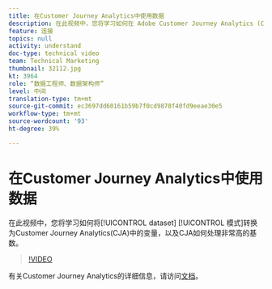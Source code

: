 ```yaml
---
title: 在Customer Journey Analytics中使用数据
description: 在此视频中，您将学习如何在 Adobe Customer Journey Analytics (CJA) 中将数据集模式转换为变量，以及 CJA 如何处理非常高的基数。
feature: 连接
topics: null
activity: understand
doc-type: technical video
team: Technical Marketing
thumbnail: 32112.jpg
kt: 3964
role: “数据工程师、数据架构师”
level: 中间
translation-type: tm+mt
source-git-commit: ec3697dd60161b59b7f0cd9878f40fd9eeae30e5
workflow-type: tm+mt
source-wordcount: '93'
ht-degree: 39%

---
```



# 在Customer Journey Analytics中使用数据

在此视频中，您将学习如何将[!UICONTROL dataset] [!UICONTROL 模式]转换为Customer Journey Analytics(CJA)中的变量，以及CJA如何处理非常高的基数。

>[!VIDEO](https://video.tv.adobe.com/v/32112/?quality=12)

有关Customer Journey Analytics的详细信息，请访问[文档](https://docs.adobe.com/content/help/zh-Hans/analytics-platform/using/cja-landing.html)。

